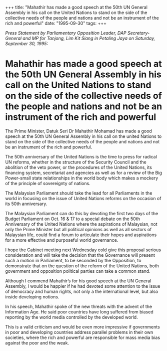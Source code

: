 +++ 
title: "Mahathir has made a good speech at the 50th UN General Assembly in his call on the United Nations to stand on the side of the collective needs of the people and nations and not be an instrument of the rich and powerful"
date: "1995-09-30"
tags:
+++

_Press Statement by Parliamentary Opposition Leader, DAP Secretary-General and MP for Tanjong, Lim Kit Siang in Petaling Jaya on Saturday, September 30, 1995:_

# Mahathir has made a good speech at the 50th UN General Assembly in his call on the United Nations to stand on the side of the collective needs of the people and nations and not be an instrument of the rich and powerful

The Prime Minister, Datuk Seri Dr Mahathir Mohamad has made a good speech at the 50th UN General Assembly in his call on the united Nations to stand on the side of the collective needs of the people and nations and not be an instrument of the rich and powerful.</u>

The 50th anniversary of the United Nations is the time to press for radical UN reforms, whether in the structure of the Security Council and the abolition of the veto power, or the procedures of the United Nations, its financing system, secretariat and agencies as well as for a review of the Big Power-small state relationships in the world body which makes a mockery of the principle of sovereignty of nations.

The Malaysian Parliament should take the lead for all Parliaments in the world in focusing on the issue of United Nations reforms on the occasion of its 50th anniversary.

The Malaysian Parliament can do this by devoting the first two days of the Budget Parliament on Oct. 16 & 17 to a special debate on the 50th Anniversary of the United Nations where the aspirations of Malaysian, not only the Prime Minister but all political opinions as well as all sectors of Malaysian life, could find a forum to articulate their hopes and aspirations for a more effective and purposeful world governance.

I hope the Cabinet meeting next Wednesday cold give this proposal serious consideration and will take the decision that the Governance will present such a motion in Parliament, to be seconded by the Opposition, to demonstrate that on the question of the reform of the United Nations, both government and opposition political parties can take a common stand.

Although I commend Mahathir’s for his good speech at the UN General Assembly, I would be happier if he had devoted some attention to the issue of democracy and human rights, not only a the international level, but also inside developing notions.

In his speech, Mahathir spoke of the new threats with the advent of the Information Age.  He said poor countries have long suffered from biased reporting by the world media controlled by the developed world.

This is a valid criticism and would be even more impressive if governments in poor and developing countries address parallel problems in their own societies, where the rich and powerful are responsible for mass media bias against the poor and the weak.
 
